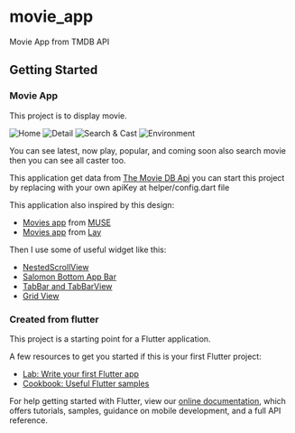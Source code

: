 # movie_app

Movie App from TMDB API

## Getting Started

### Movie App
This project is to display movie.

![Home](images/Group%208.png?raw=true)
![Detail](images/Group%209.png?raw=true)
![Search & Cast](images/Group%2010.png?raw=true)
![Environment](images/Group%2011.png?raw=true)

You can see latest, now play, popular, and coming soon also search movie
then you can see all caster too.

This application get data from [The Movie DB Api](https://www.themoviedb.org/settings/api)
you can start this project by replacing with your own apiKey at helper/config.dart file

This application also inspired by this design:
- [Movies app](https://dribbble.com/shots/6715286-Movies-app) from [MUSE](https://dribbble.com/siyumiao)
- [Movies app](https://dribbble.com/shots/7365479-Movies-App) from [Lay](https://dribbble.com/humble-designer)

Then I use some of useful widget like this:
- [NestedScrollView](https://api.flutter.dev/flutter/widgets/NestedScrollView-class.html)
- [Salomon Bottom App Bar](https://pub.dev/packages/salomon_bottom_bar)
- [TabBar and TabBarView](https://api.flutter.dev/flutter/material/TabBar-class.html)
- [Grid View](https://api.flutter.dev/flutter/widgets/GridView-class.html)


### Created from flutter
This project is a starting point for a Flutter application.

A few resources to get you started if this is your first Flutter project:

- [Lab: Write your first Flutter app](https://flutter.dev/docs/get-started/codelab)
- [Cookbook: Useful Flutter samples](https://flutter.dev/docs/cookbook)

For help getting started with Flutter, view our
[online documentation](https://flutter.dev/docs), which offers tutorials,
samples, guidance on mobile development, and a full API reference.
